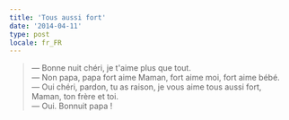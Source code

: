 ```yaml
---
title: 'Tous aussi fort'
date: '2014-04-11'
type: post
locale: fr_FR
---
```


> — Bonne nuit chéri, je t'aime plus que tout.  
> — Non papa, papa fort aime Maman, fort aime moi, fort aime bébé.  
> — Oui chéri, pardon, tu as raison, je vous aime tous aussi fort, Maman, ton frère et toi.  
> — Oui. Bonnuit papa !

